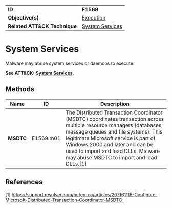 |||
|---|---|
|**ID**|**E1569**|
|**Objective(s)**|[Execution](../execution)|
|**Related ATT&CK Technique**|[System Services](https://attack.mitre.org/techniques/T1569/)|


System Services
===============
Malware may abuse system services or daemons to execute. 

**See ATT&CK:** [**System Services**](https://attack.mitre.org/techniques/T1569/).

Methods
-------
|Name|ID|Description|
|---|---|---|
|**MSDTC**|E1569.m01|The Distributed Transaction Coordinator (MSDTC) coordinates transaction across multiple resource managers (databases, message queues and file systems). This legitimate Microsoft service is part of Windows 2000 and later and can be used to import and load DLLs. Malware may abuse MSDTC to import and load DLLs.[[1]](#1)|


References
----------
<a name="1">[1]</a> https://support.resolver.com/hc/en-ca/articles/207161116-Configure-Microsoft-Distributed-Transaction-Coordinator-MSDTC-